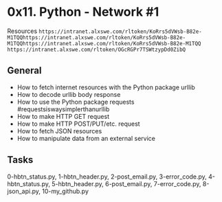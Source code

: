 # 0x11. Python - Network #1

Resources
`https://intranet.alxswe.com/rltoken/KoRrs5dVWsb-B82e-M1TQQhttps://intranet.alxswe.com/rltoken/KoRrs5dVWsb-B82e-M1TQQhttps://intranet.alxswe.com/rltoken/KoRrs5dVWsb-B82e-M1TQQ`
`https://intranet.alxswe.com/rltoken/OGcRGPr7TSWtzypDd0ZibQ`

## General
- How to fetch internet resources with the Python package urllib
- How to decode urllib body response
- How to use the Python package requests #requestsiswaysimplerthanurllib
- How to make HTTP GET request
- How to make HTTP POST/PUT/etc. request
- How to fetch JSON resources
- How to manipulate data from an external service

## Tasks
0-hbtn_status.py, 1-hbtn_header.py, 2-post_email.py, 3-error_code.py, 4-hbtn_status.py, 5-hbtn_header.py, 6-post_email.py, 7-error_code.py, 8-json_api.py, 10-my_github.py
